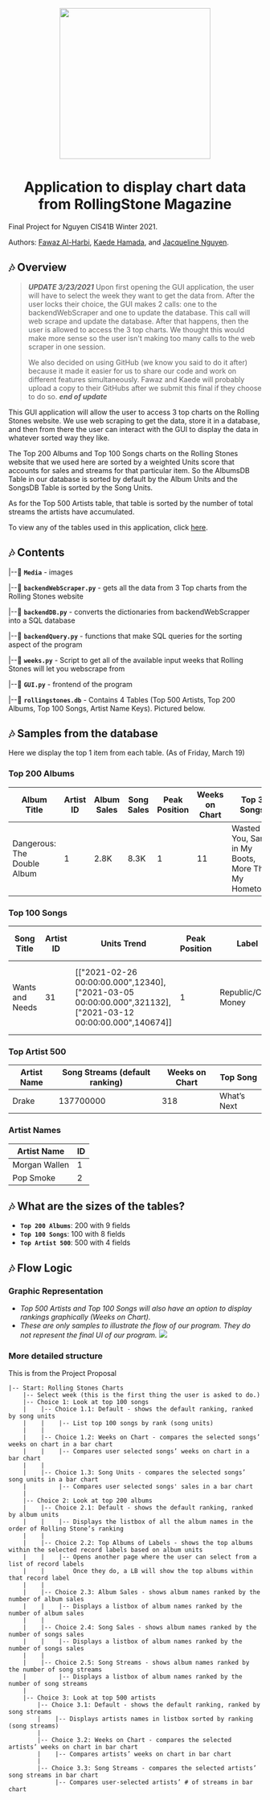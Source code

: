 
<div>
  <p align="center">
    <img width="300" src="https://cdn.worldvectorlogo.com/logos/rolling-stone-1.svg"></img>
  </p>
  <h1 align="center">
    Application to display chart data from RollingStone Magazine
  </h1>
</div>

Final Project for Nguyen CIS41B Winter 2021. 

Authors: [Fawaz Al-Harbi](https://github.com/monsieurCat), [Kaede Hamada](https://github.com/KaeMaple9), and [Jacqueline Nguyen](https://github.com/jacquelinennguyen).

## 🎶 Overview
>***UPDATE 3/23/2021***
> Upon first opening the GUI application, the user will have to select the week they want to get the data from. After the user locks their choice, the GUI makes 2 calls: one to the backendWebScraper and one to update the database. This call will web scrape and update the  database. After that happens, then the user is allowed to access the 3 top charts. We thought this would make more sense so the user isn't making too many calls to the web scraper in one session. 
>
> We also decided on using GitHub (we know you said to do it after) because it made it easier for us to share our code and work on different features simultaneously. Fawaz and Kaede will probably upload a copy to their GitHubs after we submit this final if they choose to do so.
>***end of update***

This GUI application will allow the user to access 3 top charts on the Rolling Stones website. We use web scraping to get the data, store it in a database, and then from there the user can interact with the GUI to display the data in whatever sorted way they like.

The Top 200 Albums and Top 100 Songs charts on the Rolling Stones website that we used here are sorted by a weighted Units score that accounts for sales and streams for that particular item. So the AlbumsDB Table in our database is sorted by default by the Album Units and the SongsDB Table is sorted by the Song Units.

As for the Top 500 Artists table, that table is sorted by the number of total streams the artists have accumulated.

To view any of the tables used in this application, click [here](https://www.rollingstone.com/charts/).

## 🎶 Contents

|--🎸  **`Media`** - images

|--🎸  **`backendWebScraper.py`** - gets all the data from 3 Top charts from the Rolling Stones website

|--🎸  **`backendDB.py`** - converts the dictionaries from backendWebScrapper into a SQL database

|--🎸  **`backendQuery.py`** - functions that make SQL queries for the sorting aspect of the program

|--🎸  **`weeks.py`** - Script to get all of the available input weeks that Rolling Stones will let you webscrape from

|--🎸  **`GUI.py`** - frontend of the program

|--🎸  **`rollingstones.db`** - Contains 4 Tables (Top 500 Artists, Top 200 Albums, Top 100 Songs, Artist Name Keys). Pictured below.

## 🎶 Samples from the database
Here we display the top 1 item from each table. (As of Friday, March 19)

### Top 200 Albums
| Album Title | Artist ID | Album Sales | Song Sales | Peak Position | Weeks on Chart | Top 3 Songs | Record Label | Song Streams |
| --- | --- | --- | --- | --- | --- | --- | --- | --- |
| Dangerous: The Double Album | 1 | 2.8K | 8.3K | 1 | 11 | Wasted on You, Sand in My Boots, More Than My Hometown | Republic | 65000000 |

### Top 100 Songs
| Song Title | Artist ID | Units Trend | Peak Position | Label | Top Cities | Weeks on Chart | Streams |
| --- | --- | --- | --- | --- | --- | --- | --- |
| Wants and Needs | 31 | [["2021-02-26 00:00:00.000",12340],["2021-03-05 00:00:00.000",321132],["2021-03-12 00:00:00.000",140674]] | 1 | Republic/Cash Money | 1 New York, NY 2 Los Angeles, CA 3 Chicago, IL | 2 | 17600000 |

### Top Artist 500
| Artist Name | Song Streams (default ranking) | Weeks on Chart | Top Song |
| --- | --- | --- | --- |
| Drake | 137700000 | 318 | What’s Next |

### Artist Names
| Artist Name | ID |
| --- | --- |
| Morgan Wallen | 1 |
| Pop Smoke | 2 |

## 🎶 What are the sizes of the tables? 
* **`Top 200 Albums`**: 200 with 9 fields
* **`Top 100 Songs`**: 100 with 8 fields
* **`Top Artist 500`**: 500 with 4 fields

## 🎶 Flow Logic
### Graphic Representation
* *Top 500 Artists and Top 100 Songs will also have an option to display rankings graphically (Weeks on Chart).*
* *These are only samples to illustrate the flow of our program. They do not represent the final UI of our program.*
![](https://i.imgur.com/g335cyp.png)

### More detailed structure
This is from the Project Proposal
```
|-- Start: Rolling Stones Charts
    |-- Select week (this is the first thing the user is asked to do.)
    |-- Choice 1: Look at top 100 songs
    |    |-- Choice 1.1: Default - shows the default ranking, ranked by song units
    |    |    |-- List top 100 songs by rank (song units)
    |    |          
    |    |-- Choice 1.2: Weeks on Chart - compares the selected songs’ weeks on chart in a bar chart
    |    |    |-- Compares user selected songs’ weeks on chart in a bar chart
    |    |
    |    |-- Choice 1.3: Song Units - compares the selected songs’ song units in a bar chart
    |         |-- Compares user selected songs' sales in a bar chart
    |
    |-- Choice 2: Look at top 200 albums
    |    |-- Choice 2.1: Default - shows the default ranking, ranked by album units
    |    |    |-- Displays the listbox of all the album names in the order of Rolling Stone’s ranking
    |    |
    |    |-- Choice 2.2: Top Albums of Labels - shows the top albums within the selected record labels based on album units
    |    |    |-- Opens another page where the user can select from a list of record labels 
    |    |        Once they do, a LB will show the top albums within that record label
    |    |
    |    |-- Choice 2.3: Album Sales - shows album names ranked by the number of album sales
    |    |    |-- Displays a listbox of album names ranked by the number of album sales
    |    |
    |    |-- Choice 2.4: Song Sales - shows album names ranked by the number of songs sales
    |    |    |-- Displays a listbox of album names ranked by the number of songs sales
    |    |
    |    |-- Choice 2.5: Song Streams - shows album names ranked by the number of song streams
    |         |-- Displays a listbox of album names ranked by the number of song streams  
    |
    |-- Choice 3: Look at top 500 artists
        |-- Choice 3.1: Default - shows the default ranking, ranked by song streams
        |    |-- Displays artists names in listbox sorted by ranking (song streams)
        |
        |-- Choice 3.2: Weeks on Chart - compares the selected artists’ weeks on chart in bar chart
        |    |-- Compares artists’ weeks on chart in bar chart
        |
        |-- Choice 3.3: Song Streams - compares the selected artists’ song streams in bar chart
             |-- Compares user-selected artists’ # of streams in bar chart
```

